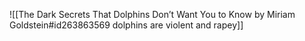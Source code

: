 ![[The Dark Secrets That Dolphins Don’t Want You to Know by Miriam Goldstein#id263863569 dolphins are violent and rapey]]

